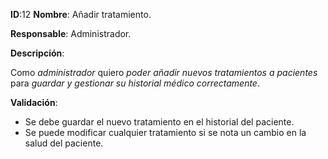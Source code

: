 **ID**:12 **Nombre**: Añadir tratamiento.

**Responsable**: Administrador.

**Descripción**:

Como *administrador* quiero *poder añadir nuevos tratamientos a pacientes* para *guardar y gestionar su historial médico correctamente*.

**Validación**:

* Se debe guardar el nuevo tratamiento en el historial del paciente.
* Se puede modificar cualquier tratamiento si se nota un cambio en la salud del paciente.
